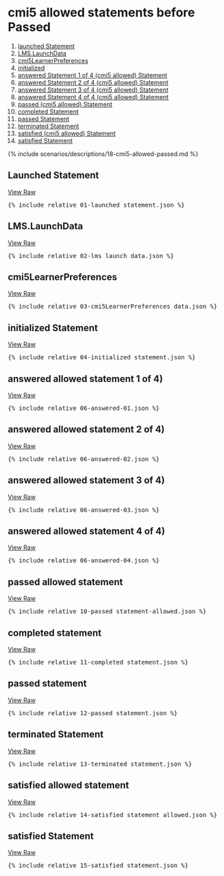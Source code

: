 ---
---

# cmi5 allowed statements before Passed

1. [launched Statement](#launched-statement)
1. [LMS.LaunchData](#lmslaunchdata)
1. [cmi5LearnerPreferences](#cmi5learnerpreferences)
1. [initialized](#initialized-statement)
1. [answered Statement 1 of 4 (cmi5 allowed) Statement](#answered-allowed-statement--1-of-4)
1. [answered Statement 2 of 4 (cmi5 allowed) Statement](#answered-allowed-statement--2-of-4)
1. [answered Statement 3 of 4 (cmi5 allowed) Statement](#answered-allowed-statement--3-of-4)
1. [answered Statement 4 of 4 (cmi5 allowed) Statement](#answered-allowed-statement--4-of-4)
1. [passed (cmi5 allowed) Statement](#passed-allowed-statement)
1. [completed Statement](#completed-statement)
1. [passed Statement](#passed-statement)
1. [terminated Statement](#terminated-statement)
1. [satisfied (cmi5 allowed) Statement](#satisfied-allowed-statement)
1. [satisfied Statement](#satisfied-statement)

{% include scenarios/descriptions/18-cmi5-allowed-passed.md %}

## Launched Statement

[View Raw](01-launched_statement.json)

<pre>
{% include_relative 01-launched_statement.json %}
</pre>

## LMS.LaunchData

[View Raw](02-lms_launch_data.json)

<pre>
{% include_relative 02-lms_launch_data.json %}
</pre>

## cmi5LearnerPreferences

[View Raw](03-cmi5LearnerPreferences_data.json)

<pre>
{% include_relative 03-cmi5LearnerPreferences_data.json %}
</pre>

## initialized Statement

[View Raw](04-initialized_statement.json)

<pre>
{% include_relative 04-initialized_statement.json %}
</pre>



## answered allowed statement 1 of 4)

[View Raw](06-answered-01.json)

<pre>
{% include_relative 06-answered-01.json %}
</pre>

## answered allowed statement 2 of 4)

[View Raw](06-answered-02.json)

<pre>
{% include_relative 06-answered-02.json %}
</pre>

## answered allowed statement 3 of 4)

[View Raw](06-answered-03.json)

<pre>
{% include_relative 06-answered-03.json %}
</pre>

## answered allowed statement 4 of 4)

[View Raw](06-answered-04.json)

<pre>
{% include_relative 06-answered-04.json %}
</pre>


## passed allowed statement

[View Raw](10-passed_statement-allowed.json)

<pre>
{% include_relative 10-passed_statement-allowed.json %}
</pre>


## completed statement

[View Raw](11-completed_statement.json)

<pre>
{% include_relative 11-completed_statement.json %}
</pre>

## passed statement

[View Raw](12-passed_statement.json)

<pre>
{% include_relative 12-passed_statement.json %}
</pre>


## terminated Statement

[View Raw](13-terminated_statement.json)

<pre>
{% include_relative 13-terminated_statement.json %}
</pre>


## satisfied allowed statement

[View Raw](14-satisfied_statement_allowed.json)

<pre>
{% include_relative 14-satisfied_statement_allowed.json %}
</pre>

## satisfied Statement

[View Raw](15-satisfied_statement.json)

<pre>
{% include_relative 15-satisfied_statement.json %}
</pre>



